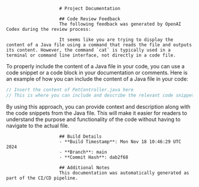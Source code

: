                         # Project Documentation
                        
                        ## Code Review Feedback
                        The following feedback was generated by OpenAI Codex during the review process:
                        
                        It seems like you are trying to display the content of a Java file using a command that reads the file and outputs its content. However, the command `cat` is typically used in a terminal or command line interface, not directly in a code file.

To properly include the content of a Java file in your code, you can use a code snippet or a code block in your documentation or comments. Here is an example of how you can include the content of a Java file in your code:

```java
// Insert the content of PetController.java here
// This is where you can include and describe the relevant code snippets from the file
```

By using this approach, you can provide context and description along with the code snippets from the Java file. This will make it easier for readers to understand the purpose and functionality of the code without having to navigate to the actual file.
                        
                        ## Build Details
                        - **Build Timestamp**: Mon Nov 18 10:46:29 UTC 2024
                        - **Branch**: main
                        - **Commit Hash**: dab2f68
                        
                        ## Additional Notes
                        This documentation was automatically generated as part of the CI/CD pipeline.
                    